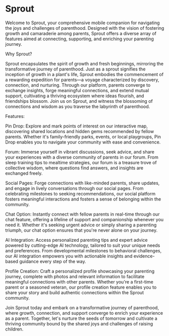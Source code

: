 # Sprout
Welcome to Sprout, your comprehensive mobile companion for navigating the joys and challenges of parenthood. Designed with the vision of fostering growth and camaraderie among parents, Sprout offers a diverse array of features aimed at connecting, supporting, and enriching your parenting journey.

Why Sprout?

Sprout encapsulates the spirit of growth and fresh beginnings, mirroring the transformative journey of parenthood. Just as a sprout signifies the inception of growth in a plant's life, Sprout embodies the commencement of a rewarding expedition for parents—a voyage characterized by discovery, connection, and nurturing. Through our platform, parents converge to exchange insights, forge meaningful connections, and extend mutual support, cultivating a thriving ecosystem where ideas flourish, and friendships blossom. Join us on Sprout, and witness the blossoming of connections and wisdom as you traverse the labyrinth of parenthood.

Features:

Pin Drop: Explore and mark points of interest on our interactive map, discovering shared locations and hidden gems recommended by fellow parents. Whether it's family-friendly parks, events, or local playgroups, Pin Drop enables you to navigate your community with ease and convenience.


Forum: Immerse yourself in vibrant discussions, seek advice, and share your experiences with a diverse community of parents in our forum. From sleep training tips to mealtime strategies, our forum is a treasure trove of collective wisdom, where questions find answers, and insights are exchanged freely.


Social Pages: Forge connections with like-minded parents, share updates, and engage in lively conversations through our social pages. From celebrating milestones to seeking recommendations, our social platform fosters meaningful interactions and fosters a sense of belonging within the community.


Chat Option: Instantly connect with fellow parents in real-time through our chat feature, offering a lifeline of support and companionship whenever you need it. Whether it's seeking urgent advice or simply sharing a parenting triumph, our chat option ensures that you're never alone on your journey.


AI Integration: Access personalized parenting tips and expert advice powered by cutting-edge AI technology, tailored to suit your unique needs and preferences. From developmental milestones to behavioral challenges, our AI integration empowers you with actionable insights and evidence-based guidance every step of the way.


Profile Creation: Craft a personalized profile showcasing your parenting journey, complete with photos and relevant information to facilitate meaningful connections with other parents. Whether you're a first-time parent or a seasoned veteran, our profile creation feature enables you to share your story and build authentic connections within the Sprout community.

Join Sprout today and embark on a transformative journey of parenthood, where growth, connection, and support converge to enrich your experience as a parent. Together, let's nurture the seeds of tomorrow and cultivate a thriving community bound by the shared joys and challenges of raising children.

